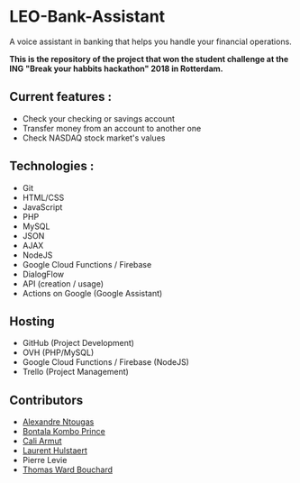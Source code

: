 # LEO-Bank-Assistant

A voice assistant in banking that helps you handle your financial operations.

**This is the repository of the project that won the student challenge at the ING "Break your habbits hackathon" 2018 in Rotterdam.**

## Current features :

- Check your checking or savings account
- Transfer money from an account to another one
- Check NASDAQ stock market's values

## Technologies : 

* Git
* HTML/CSS
* JavaScript
* PHP
* MySQL
* JSON
* AJAX
* NodeJS
* Google Cloud Functions / Firebase
* DialogFlow
* API (creation / usage)
* Actions on Google (Google Assistant)

## Hosting

* GitHub (Project Development)
* OVH (PHP/MySQL)
* Google Cloud Functions / Firebase (NodeJS)
* Trello (Project Management)


## Contributors

* [Alexandre Ntougas](https://github.com/alexandrentougas)
* [Bontala Kombo Prince](https://github.com/BontalaKomboPrince)
* [Cali Armut](https://github.com/Cali93)
* [Laurent Hulstaert](https://github.com/laurenthu/)
* Pierre Levie
* [Thomas Ward Bouchard](https://github.com/Thomatang)
